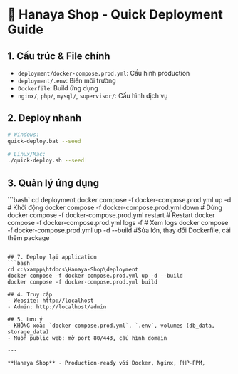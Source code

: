 # 🐳 Hanaya Shop - Quick Deployment Guide

## 1. Cấu trúc & File chính
- `deployment/docker-compose.prod.yml`: Cấu hình production
- `deployment/.env`: Biến môi trường
- `Dockerfile`: Build ứng dụng
- `nginx/`, `php/`, `mysql/`, `supervisor/`: Cấu hình dịch vụ

## 2. Deploy nhanh
```bash
# Windows:
quick-deploy.bat --seed

# Linux/Mac:
./quick-deploy.sh --seed
```

## 3. Quản lý ứng dụng
```bash`
cd deployment
docker compose -f docker-compose.prod.yml up -d      # Khởi động
docker compose -f docker-compose.prod.yml down        # Dừng
docker compose -f docker-compose.prod.yml restart     # Restart
docker compose -f docker-compose.prod.yml logs -f     # Xem logs
docker compose -f docker-compose.prod.yml up -d --build  #Sửa lớn, thay đổi Dockerfile, cài thêm package
```

## 7. Deploy lại application
```bash`
cd c:\xampp\htdocs\Hanaya-Shop\deployment
docker compose -f docker-compose.prod.yml up -d --build
docker compose -f docker-compose.prod.yml build

## 4. Truy cập
- Website: http://localhost
- Admin: http://localhost/admin

## 5. Lưu ý
- KHÔNG xoá: `docker-compose.prod.yml`, `.env`, volumes (db_data, storage_data)
- Muốn public web: mở port 80/443, cấu hình domain

---

**Hanaya Shop** - Production-ready với Docker, Nginx, PHP-FPM,
